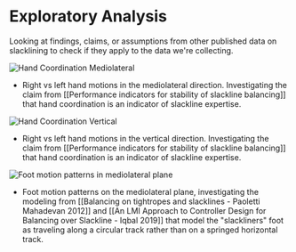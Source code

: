 # Exploratory Analysis
Looking at findings, claims, or assumptions from other published data on slacklining to check if they apply to the data we're collecting.

![Hand Coordination Mediolateral](https://user-images.githubusercontent.com/24758117/230477942-77da3c39-b4cc-4329-af26-31ceedfecd8a.png)
- Right vs left hand motions in the mediolateral direction. Investigating the claim from [[Performance indicators for stability of slackline balancing]] that hand coordination is an indicator of slackline expertise.

![Hand Coordination Vertical](https://user-images.githubusercontent.com/24758117/230477888-9c3e2fbe-9c96-49df-8485-e8ce4cb5c253.png)
- Right vs left hand motions in the vertical direction. Investigating the claim from [[Performance indicators for stability of slackline balancing]] that hand coordination is an indicator of slackline expertise.

![Foot motion patterns in mediolateral plane](https://user-images.githubusercontent.com/24758117/230476792-f6b74423-d38e-466b-b403-78a0a7402350.png)
- Foot motion patterns on the mediolateral plane, investigating the modeling from [[Balancing on tightropes and slacklines - Paoletti Mahadevan 2012]] and [[An LMI Approach to Controller Design for Balancing over Slackline - Iqbal 2019]] that model the "slackliners" foot as traveling along a circular track rather than on a springed horizontal track.